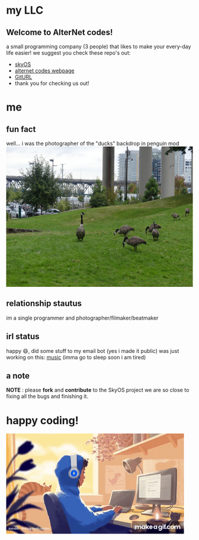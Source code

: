 # my LLC
## Welcome to AlterNet codes!
a small programming company (3 people) that likes to make your every-day life easier!
we suggest you check these repo's out:
+ [skyOS](https://github.com/Alter-Net-codes/SkyOS)
+ [alternet codes webpage](https://webbrowser11.github.io/Alter-Net-codes/)
+ [GitURL](https://github.com/Alter-Net-codes/GitURL)
+ thank you for checking us out!

# me
## fun fact
well... i was the photographer of the "ducks" backdrop in penguin mod
![ducks](https://github.com/webbrowser11/webbrowser11/blob/main/images/ducks.jpg)
## relationship stautus
im a single programmer and photographer/filmaker/beatmaker

## irl status
happy 😄, did some stuff to my email bot (yes i made it public)
was just working on this:
[music](https://www.bandlab.com/track/0325464f-d473-ef11-bdfd-000d3a96c7c8?revId=0225464f-d473-ef11-bdfd-000d3a96c7c8)
(imma go to sleep soon i am tired)
## a note
**NOTE** : please **fork** and **contribute** to the SkyOS project we are so close to fixing all the bugs and finishing it.

# happy coding!
![ducks](https://github.com/webbrowser11/webbrowser11/blob/main/images/lofi.gif)
